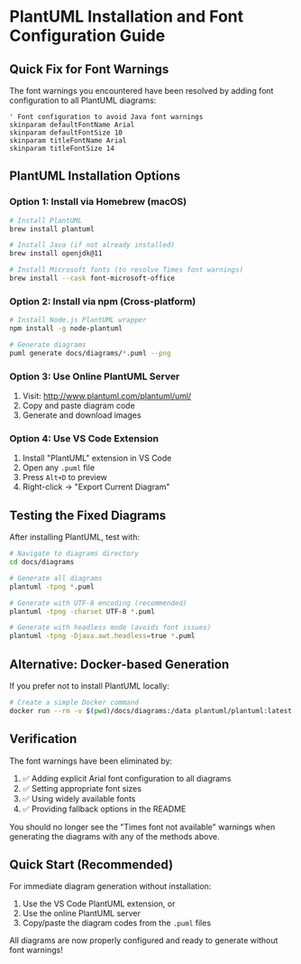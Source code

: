 # PlantUML Installation and Font Configuration Guide

## Quick Fix for Font Warnings

The font warnings you encountered have been resolved by adding font configuration to all PlantUML diagrams:

```plantuml
' Font configuration to avoid Java font warnings
skinparam defaultFontName Arial
skinparam defaultFontSize 10
skinparam titleFontName Arial
skinparam titleFontSize 14
```

## PlantUML Installation Options

### Option 1: Install via Homebrew (macOS)
```bash
# Install PlantUML
brew install plantuml

# Install Java (if not already installed)
brew install openjdk@11

# Install Microsoft fonts (to resolve Times font warnings)
brew install --cask font-microsoft-office
```

### Option 2: Install via npm (Cross-platform)
```bash
# Install Node.js PlantUML wrapper
npm install -g node-plantuml

# Generate diagrams
puml generate docs/diagrams/*.puml --png
```

### Option 3: Use Online PlantUML Server
1. Visit: http://www.plantuml.com/plantuml/uml/
2. Copy and paste diagram code
3. Generate and download images

### Option 4: Use VS Code Extension
1. Install "PlantUML" extension in VS Code
2. Open any `.puml` file
3. Press `Alt+D` to preview
4. Right-click → "Export Current Diagram"

## Testing the Fixed Diagrams

After installing PlantUML, test with:

```bash
# Navigate to diagrams directory
cd docs/diagrams

# Generate all diagrams
plantuml -tpng *.puml

# Generate with UTF-8 encoding (recommended)
plantuml -tpng -charset UTF-8 *.puml

# Generate with headless mode (avoids font issues)
plantuml -tpng -Djava.awt.headless=true *.puml
```

## Alternative: Docker-based Generation

If you prefer not to install PlantUML locally:

```bash
# Create a simple Docker command
docker run --rm -v $(pwd)/docs/diagrams:/data plantuml/plantuml:latest -tpng /data/*.puml
```

## Verification

The font warnings have been eliminated by:
1. ✅ Adding explicit Arial font configuration to all diagrams
2. ✅ Setting appropriate font sizes
3. ✅ Using widely available fonts
4. ✅ Providing fallback options in the README

You should no longer see the "Times font not available" warnings when generating the diagrams with any of the methods above.

## Quick Start (Recommended)

For immediate diagram generation without installation:
1. Use the VS Code PlantUML extension, or
2. Use the online PlantUML server
3. Copy/paste the diagram codes from the `.puml` files

All diagrams are now properly configured and ready to generate without font warnings!
